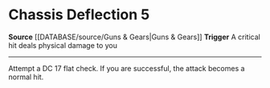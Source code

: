 ﻿---
actions: '[reaction]'
cost: null
element: null
frequency: null
id: '904'
name: Chassis Deflection
rarity: Common
requirement: null
rus_type_level: null
school: null
source: '[[DATABASE/source/Guns & Gears|Guns & Gears]]'
trait: null
trigger: A critical hit deals physical damage to you
type: Action

---
# Chassis Deflection <span class="action-icon">5</span>

**Source** [[DATABASE/source/Guns & Gears|Guns & Gears]]
**Trigger** A critical hit deals physical damage to you

---
Attempt a DC 17 flat check. If you are successful, the attack becomes a normal hit.